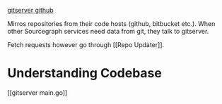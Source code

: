 [gitserver github](https://github.com/sourcegraph/sourcegraph/tree/main/cmd/gitserver)

Mirros repositories from their code hosts (github, bitbucket etc.). When other Sourcegraph services need data from git, they talk to gitserver.

Fetch requests however go through [[Repo Updater]].

# Understanding Codebase
[[gitserver main.go]]